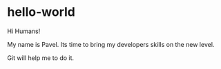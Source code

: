 # hello-world

Hi Humans!

My name is Pavel.
Its time to bring my developers skills on the new level.

Git will help me to do it.
